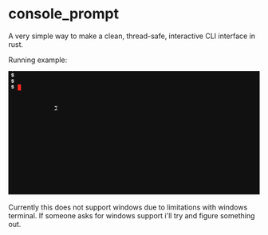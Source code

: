 # console_prompt

A very simple way to make a clean, thread-safe, interactive CLI interface
in rust.

Running example:

![Example GIF](images/demo.gif)


Currently this does not support windows due to limitations with windows terminal.
If someone asks for windows support i'll try and figure something out.
